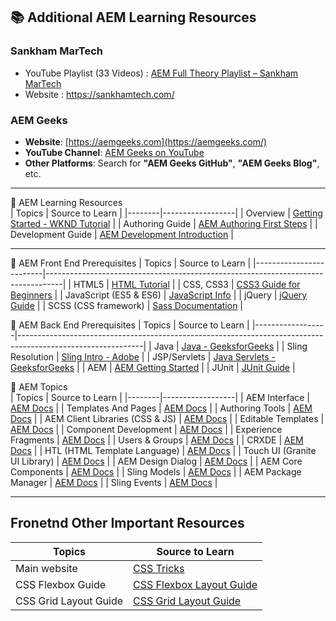 ## 📚 Additional AEM Learning Resources

### Sankham MarTech

-   YouTube Playlist (33 Videos) : [AEM Full Theory Playlist – Sankham MarTech](https://www.youtube.com/playlist?list=PL5l69Ui6w3V_4naQpzfOC-enLOzcxHm-H)
-   Website : https://sankhamtech.com/

### AEM Geeks

-   **Website**: [https://aemgeeks.com](https://aemgeeks.com/)
-   **YouTube Channel**: [AEM Geeks on YouTube](https://www.youtube.com/@AEMGeeks)
-   **Other Platforms**: Search for **"AEM Geeks GitHub"**, **"AEM Geeks Blog"**, etc.

---

📘 AEM Learning Resources  
| Topics | Source to Learn |
|--------|------------------|
| Overview | [Getting Started - WKND Tutorial](https://experienceleague.adobe.com/en/docs/experience-manager-learn/getting-started-wknd-tutorial-develop/overview?lang=en) |
| Authoring Guide | [AEM Authoring First Steps](https://experienceleague.adobe.com/en/docs/experience-manager-65/content/sites/authoring/essentials/first-steps) |
| Development Guide | [AEM Development Introduction](https://experienceleague.adobe.com/en/docs/experience-manager-65/content/implementing/developing/introduction/getting-started?lang=en) |

---

📘 AEM Front End Prerequisites
| Topics | Source to Learn |
|-------------------------|----------------------------------------------------------------------------------|
| HTML5 | [HTML Tutorial](https://www.tutorialrepublic.com/html-tutorial/) |
| CSS, CSS3 | [CSS3 Guide for Beginners](https://www.tutorialrepublic.com/css-tutorial/) |
| JavaScript (ES5 & ES6) | [JavaScript Info](https://javascript.info/) |
| jQuery | [jQuery Guide](https://www.tutorialrepublic.com/jquery-tutorial/) |
| SCSS (CSS framework) | [Sass Documentation](https://sass-lang.com/documentation/) |

📗 AEM Back End Prerequisites
| Topics | Source to Learn |
|------------------|-------------------------------------------------------------------------------------------------------------|
| Java | [Java - GeeksforGeeks](https://www.geeksforgeeks.org/java/) |
| Sling Resolution | [Sling Intro - Adobe](https://experienceleague.adobe.com/en/docs/experience-manager-learn/cloud-service/underlying-technology/introduction-sling) |
| JSP/Servlets | [Java Servlets - GeeksforGeeks](https://www.geeksforgeeks.org/introduction-java-servlets/) |
| AEM | [AEM Getting Started](https://experienceleague.adobe.com/en/docs/experience-manager-65/content/implementing/developing/introduction/getting-started) |
| JUnit | [JUnit Guide](https://junit.org/junit5/docs/current/user-guide/) |

📘 AEM Topics  
| Topics | Source to Learn |
|--------|------------------|
| AEM Interface | [AEM Docs](https://experienceleague.adobe.com/en/docs/experience-manager) |
| Templates And Pages | [AEM Docs](https://experienceleague.adobe.com/en/docs/experience-manager) |
| Authoring Tools | [AEM Docs](https://experienceleague.adobe.com/en/docs/experience-manager) |
| AEM Client Libraries (CSS & JS) | [AEM Docs](https://experienceleague.adobe.com/en/docs/experience-manager) |
| Editable Templates | [AEM Docs](https://experienceleague.adobe.com/en/docs/experience-manager) |
| Component Development | [AEM Docs](https://experienceleague.adobe.com/en/docs/experience-manager) |
| Experience Fragments | [AEM Docs](https://experienceleague.adobe.com/en/docs/experience-manager) |
| Users & Groups | [AEM Docs](https://experienceleague.adobe.com/en/docs/experience-manager) |
| CRXDE | [AEM Docs](https://experienceleague.adobe.com/en/docs/experience-manager) |
| HTL (HTML Template Language) | [AEM Docs](https://experienceleague.adobe.com/en/docs/experience-manager) |
| Touch UI (Granite UI Library) | [AEM Docs](https://experienceleague.adobe.com/en/docs/experience-manager) |
| AEM Design Dialog | [AEM Docs](https://experienceleague.adobe.com/en/docs/experience-manager) |
| AEM Core Components | [AEM Docs](https://experienceleague.adobe.com/en/docs/experience-manager) |
| Sling Models | [AEM Docs](https://experienceleague.adobe.com/en/docs/experience-manager) |
| AEM Package Manager | [AEM Docs](https://experienceleague.adobe.com/en/docs/experience-manager) |
| Sling Events | [AEM Docs](https://experienceleague.adobe.com/en/docs/experience-manager) |

---

## Fronetnd Other Important Resources

| Topics                | Source to Learn                                                                     |
| --------------------- | ----------------------------------------------------------------------------------- |
| Main website          | [CSS Tricks](https://css-tricks.com/guides/)                                        |
| CSS Flexbox Guide     | [CSS Flexbox Layout Guide](https://css-tricks.com/snippets/css/a-guide-to-flexbox/) |
| CSS Grid Layout Guide | [CSS Grid Layout Guide](https://css-tricks.com/snippets/css/a-guide-to-flexbox/)    |
